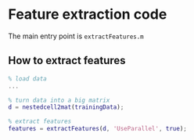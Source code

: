 # Feature extraction code

The main entry point is `extractFeatures.m`

## How to extract features

```matlab
% load data
...

% turn data into a big matrix
d = nestedcell2mat(trainingData);

% extract features
features = extractFeatures(d, 'UseParallel', true);
```
